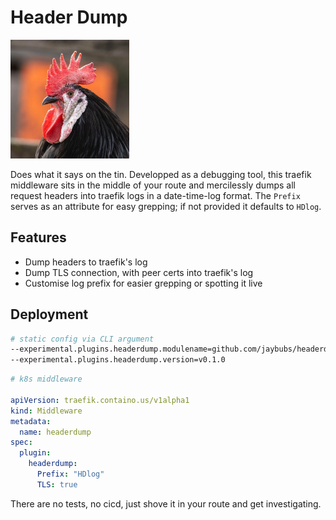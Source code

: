 # Header Dump

![Yea it's a stock photo...](/.assets/icon.png)

Does what it says on the tin. Developped as a debugging tool, this traefik middleware sits in the middle of your route and mercilessly dumps all request headers into traefik logs in a date-time-log format. The `Prefix` serves as an attribute for easy grepping; if not provided it defaults to `HDlog`.

## Features

- Dump headers to traefik's log
- Dump TLS connection, with peer certs into traefik's log
- Customise log prefix for easier grepping or spotting it live

## Deployment

```bash
# static config via CLI argument
--experimental.plugins.headerdump.modulename=github.com/jaybubs/headerdump
--experimental.plugins.headerdump.version=v0.1.0
```

```yaml
# k8s middleware

apiVersion: traefik.containo.us/v1alpha1
kind: Middleware
metadata:
  name: headerdump
spec:
  plugin:
    headerdump:
      Prefix: "HDlog"
      TLS: true
```

There are no tests, no cicd, just shove it in your route and get investigating.

